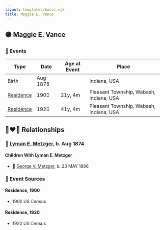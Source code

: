 ```yaml
---
layout: templates/basic.njk
title: Maggie E. Vance
---
```

## 🟣 Maggie E. Vance

### 📆 Events

Type | Date | Age at Event | Place
------ | ------ | ------ | ------
Birth | Aug 1878 |  | Indiana, USA
[Residence](#event-event-0) | 1900 | 21y, 4m | Pleasant Township, Wabash, Indiana, USA
[Residence](#event-event-1) | 1920 | 41y, 4m | Pleasant Township, Wabash, Indiana, USA

## 👩‍❤️‍👨 Relationships

### 🔵 [Lyman E. Metzger](/people/7/77568223), b. Aug 1874

#### Children With Lyman E. Metzger
* 🔵 [George V. Metzger](/people/2/27843040), b. 23 MAY 1896
### 📰 Event Sources

#### <a id="event-event-0"></a> Residence, 1900
* 1900 US Census

#### <a id="event-event-1"></a> Residence, 1920
* 1920 US Census
